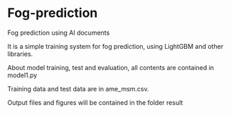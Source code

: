 # Fog-prediction
Fog prediction using AI documents

It is a simple training system for fog prediction, using LightGBM and other libraries.

About model training, test and evaluation, all contents are contained in model1.py

Training data and test data are in ame_msm.csv.

Output files and figures will be contained in the folder result
